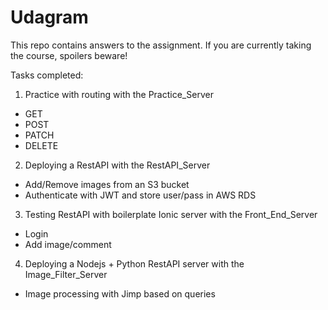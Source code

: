 # Udagram
This repo contains answers to the assignment. If you are currently taking the course, spoilers beware!

Tasks completed:
1) Practice with routing with the Practice_Server
- GET
- POST
- PATCH
- DELETE

2) Deploying a RestAPI with the RestAPI_Server
- Add/Remove images from an S3 bucket
- Authenticate with JWT and store user/pass in AWS RDS

3) Testing RestAPI with boilerplate Ionic server with the Front_End_Server
- Login
- Add image/comment

4) Deploying a Nodejs + Python RestAPI server with the Image_Filter_Server
- Image processing with Jimp based on queries
